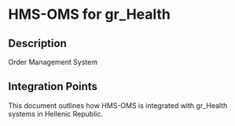 # HMS-OMS for gr_Health

## Description

Order Management System

## Integration Points

This document outlines how HMS-OMS is integrated with gr_Health systems in Hellenic Republic.
